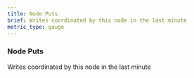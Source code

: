 ```yaml
---
title: Node Puts
brief: Writes coordinated by this node in the last minute
metric_type: gauge
---
```


### Node Puts

Writes coordinated by this node in the last minute
